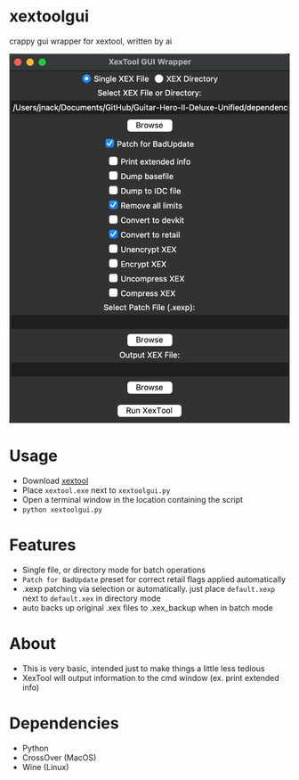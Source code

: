 # xextoolgui
 crappy gui wrapper for xextool, written by ai

![image](media/image.png)

# Usage

* Download [xextool](https://digiex.net/threads/xextool-6-3-download.9523/)
* Place `xextool.exe` next to `xextoolgui.py`
* Open a terminal window in the location containing the script
* `python xextoolgui.py`

# Features

* Single file, or directory mode for batch operations
* `Patch for BadUpdate` preset for correct retail flags applied automatically
* .xexp patching via selection or automatically. just place `default.xexp` next to `default.xex` in directory mode
* auto backs up original .xex files to .xex_backup when in batch mode

# About

* This is very basic, intended just to make things a little less tedious
* XexTool will output information to the cmd window (ex. print extended info)

# Dependencies

* Python
* CrossOver (MacOS)
* Wine (Linux)